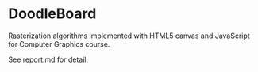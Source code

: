 # DoodleBoard
Rasterization algorithms implemented with HTML5 canvas and JavaScript for Computer Graphics course.

See [report.md](report.md) for detail.
